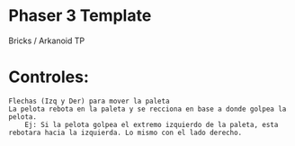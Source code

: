 # Phaser 3 Template
Bricks / Arkanoid TP

# Controles:
    Flechas (Izq y Der) para mover la paleta
    La pelota rebota en la paleta y se recciona en base a donde golpea la pelota. 
        Ej: Si la pelota golpea el extremo izquierdo de la paleta, esta rebotara hacia la izquierda. Lo mismo con el lado derecho.